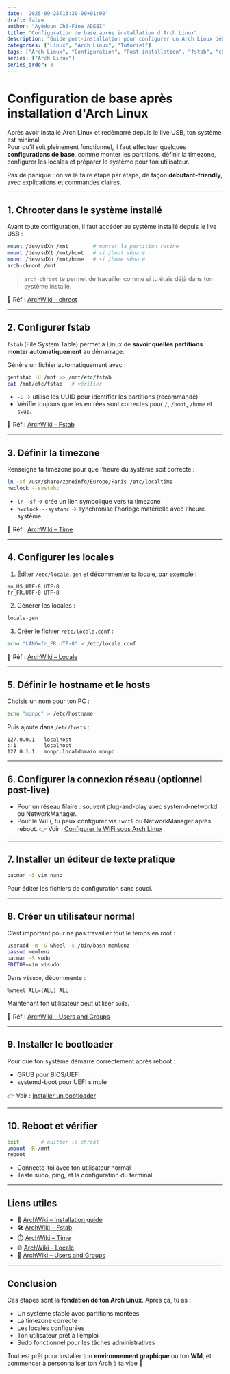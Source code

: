 ```yaml
---
date: '2025-09-25T13:30:00+01:00'
draft: false
author: "Ayédoun Châ-Fine ADEBI"
title: "Configuration de base après installation d'Arch Linux"
description: "Guide post-installation pour configurer un Arch Linux débutant-friendly : fstab, chroot, timezone, locales et plus."
categories: ["Linux", "Arch Linux", "Tutoriel"]
tags: ["Arch Linux", "Configuration", "Post-installation", "fstab", "chroot", "Timezone", "Locales"]
series: ["Arch Linux"]
series_order: 3
---
```


# Configuration de base après installation d'Arch Linux

Après avoir installé Arch Linux et redémarré depuis le live USB, ton système est minimal.  
Pour qu’il soit pleinement fonctionnel, il faut effectuer quelques **configurations de base**, comme monter les partitions, définir la timezone, configurer les locales et préparer le système pour ton utilisateur.

Pas de panique : on va le faire étape par étape, de façon **débutant-friendly**, avec explications et commandes claires.

---

## 1. Chrooter dans le système installé

Avant toute configuration, il faut accéder au système installé depuis le live USB :  

```bash
mount /dev/sdXn /mnt        # monter la partition racine
mount /dev/sdX1 /mnt/boot   # si /boot séparé
mount /dev/sdXn /mnt/home   # si /home séparé
arch-chroot /mnt
````

> `arch-chroot` te permet de travailler comme si tu étais déjà dans ton système installé.

📖 Réf : [ArchWiki – chroot](https://wiki.archlinux.org/title/Chroot)

---

## 2. Configurer fstab

`fstab` (File System Table) permet à Linux de **savoir quelles partitions monter automatiquement** au démarrage.

Génère un fichier automatiquement avec :

```bash
genfstab -U /mnt >> /mnt/etc/fstab
cat /mnt/etc/fstab   # vérifier
```

* `-U` → utilise les UUID pour identifier les partitions (recommandé)
* Vérifie toujours que les entrées sont correctes pour `/`, `/boot`, `/home` et `swap`.

📖 Réf : [ArchWiki – Fstab](https://wiki.archlinux.org/title/Fstab)

---

## 3. Définir la timezone

Renseigne ta timezone pour que l’heure du système soit correcte :

```bash
ln -sf /usr/share/zoneinfo/Europe/Paris /etc/localtime
hwclock --systohc
```

* `ln -sf` → crée un lien symbolique vers ta timezone
* `hwclock --systohc` → synchronise l’horloge matérielle avec l’heure système

📖 Réf : [ArchWiki – Time](https://wiki.archlinux.org/title/Time)

---

## 4. Configurer les locales

1. Éditer `/etc/locale.gen` et décommenter ta locale, par exemple :

```
en_US.UTF-8 UTF-8
fr_FR.UTF-8 UTF-8
```

2. Générer les locales :

```bash
locale-gen
```

3. Créer le fichier `/etc/locale.conf` :

```bash
echo "LANG=fr_FR.UTF-8" > /etc/locale.conf
```

📖 Réf : [ArchWiki – Locale](https://wiki.archlinux.org/title/Locale)

---

## 5. Définir le hostname et le hosts

Choisis un nom pour ton PC :

```bash
echo "monpc" > /etc/hostname
```

Puis ajoute dans `/etc/hosts` :

```
127.0.0.1   localhost
::1         localhost
127.0.1.1   monpc.localdomain monpc
```

---

## 6. Configurer la connexion réseau (optionnel post-live)

* Pour un réseau filaire : souvent plug-and-play avec systemd-networkd ou NetworkManager.
* Pour le WiFi, tu peux configurer via `iwctl` ou NetworkManager après reboot.
  👉 Voir : [Configurer le WiFi sous Arch Linux](../wifi/)

---

## 7. Installer un éditeur de texte pratique

```bash
pacman -S vim nano
```

Pour éditer les fichiers de configuration sans souci.

---

## 8. Créer un utilisateur normal

C’est important pour ne pas travailler tout le temps en root :

```bash
useradd -m -G wheel -s /bin/bash memlenz
passwd memlenz
pacman -S sudo
EDITOR=vim visudo
```

Dans `visudo`, décommente :

```
%wheel ALL=(ALL) ALL
```

Maintenant ton utilisateur peut utiliser `sudo`.

📖 Réf : [ArchWiki – Users and Groups](https://wiki.archlinux.org/title/Users_and_groups)

---

## 9. Installer le bootloader

Pour que ton système démarre correctement après reboot :

* GRUB pour BIOS/UEFI
* systemd-boot pour UEFI simple

👉 Voir : [Installer un bootloader](./bootloader.md)

---

## 10. Reboot et vérifier

```bash
exit       # quitter le chroot
umount -R /mnt
reboot
```

* Connecte-toi avec ton utilisateur normal
* Teste sudo, ping, et la configuration du terminal

---

## Liens utiles

* 📖 [ArchWiki – Installation guide](https://wiki.archlinux.org/title/Installation_guide_%28Fran%C3%A7ais%29)
* 🛠️ [ArchWiki – Fstab](https://wiki.archlinux.org/title/Fstab)
* ⏱️ [ArchWiki – Time](https://wiki.archlinux.org/title/Time)
* 🌐 [ArchWiki – Locale](https://wiki.archlinux.org/title/Locale)
* 👤 [ArchWiki – Users and Groups](https://wiki.archlinux.org/title/Users_and_groups)

---

## Conclusion

Ces étapes sont la **fondation de ton Arch Linux**.
Après ça, tu as :

* Un système stable avec partitions montées
* La timezone correcte
* Les locales configurées
* Ton utilisateur prêt à l’emploi
* Sudo fonctionnel pour les tâches administratives

Tout est prêt pour installer ton **environnement graphique** ou ton **WM**, et commencer à personnaliser ton Arch à ta vibe 🚀
